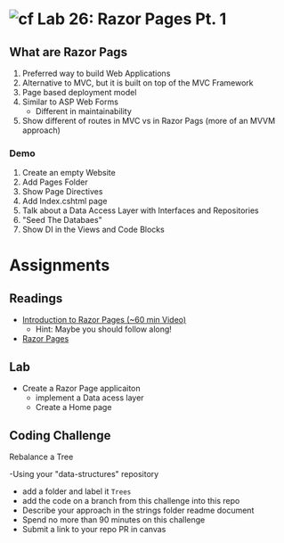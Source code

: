 # ![cf](http://i.imgur.com/7v5ASc8.png) Lab 26: Razor Pages Pt. 1

## What are Razor Pags
1. Preferred way to build Web Applications
2. Alternative to MVC, but it is built on top of the MVC Framework
3. Page based deployment model
4. Similar to ASP Web Forms
	- Different in maintainability
5. Show different of routes in MVC vs in Razor Pags (more of an MVVM approach)

### Demo
1. Create an empty Website
2. Add Pages Folder
3. Show Page Directives
4. Add Index.cshtml page
5. Talk about a Data Access Layer with Interfaces and Repositories
6. "Seed The Databaes"
7. Show DI in the Views and Code Blocks


# Assignments

## Readings
- [Introduction to Razor Pages (~60 min Video)](https://www.youtube.com/watch?v=yyBijyCI5Sk)
	- Hint: Maybe you should follow along!
- [Razor Pages](https://docs.microsoft.com/en-us/aspnet/core/mvc/razor-pages/?tabs=visual-studio)

## Lab
- Create a Razor Page applicaiton
	- implement a Data acess layer
	- Create a Home page

## Coding Challenge

Rebalance a Tree

-Using your "data-structures" repository
  - add a folder and label it `Trees`
  - add the code on a branch from this challenge into this repo
  - Describe your approach in the strings folder readme document
  - Spend no more than 90 minutes on this challenge
  - Submit a link to your repo PR in canvas